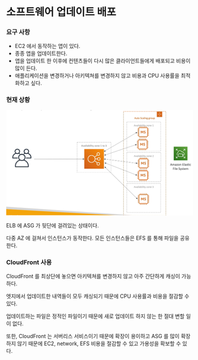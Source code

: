 # 소프트웨어 업데이트 배포

### 요구 사항

- EC2 에서 동작하는 앱이 있다.
- 종종 앱을 업데이트한다.
- 앱을 업데이트 한 이후에 컨텐츠들이 다시 많은 클라이언트들에게 배포되고 비용이 많이 든다.
- 애플리케이션을 변경하거나 아키텍쳐를 변경하지 않고 비용과 CPU 사용률을 최적화하고 싶다.

### 현재 상황

![img_9.png](images/img_9.png)

ELB 에 ASG 가 뒷단에 걸려있는 상태이다. 

다중 AZ 에 걸쳐서 인스턴스가 동작한다. 모든 인스턴스들은 EFS 를 통해 파일을 공유한다.

### CloudFront 사용

CloudFront 를 최상단에 놓으면 아키텍쳐를 변경하지 않고 아주 간단하게 캐싱이 가능하다.

엣지에서 업데이트한 내역들이 모두 캐싱되기 때문에 CPU 사용률과 비용을 절감할 수 있다. 

업데이트하는 파일은 정적인 파일이기 때문에 새로 업데이트 하지 않는 한 절대 변할 일이 없다.

또한, CloudFront 는 서버리스 서비스이기 때문에 확장이 용이하고 ASG 를 많이 확장하지 않기 때문에 EC2, network, EFS 비용을 절감할 수 있고 가용성을 확보할 수 있다.